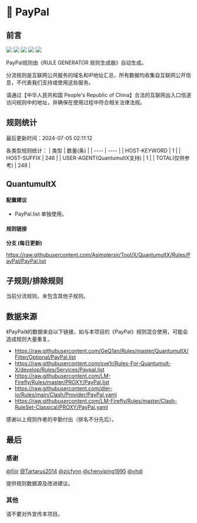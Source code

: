# 🧸 PayPal

## 前言

![](https://shields.io/badge/-移除重复规则-ff69b4) ![](https://shields.io/badge/-DOMAIN与DOMAIN--SUFFIX合并-green) ![](https://shields.io/badge/-DOMAIN--SUFFIX间合并-critical) ![](https://shields.io/badge/-DOMAIN--SUFFIX与DOMAIN--KEYWORD合并-blue) ![](https://shields.io/badge/-IP--CIDR(6)合并-blueviolet) 

PayPal规则由《RULE GENERATOR 规则生成器》自动生成。

分流规则是互联网公共服务的域名和IP地址汇总，所有数据均收集自互联网公开信息，不代表我们支持或使用这些服务。

请通过【中华人民共和国 People's Republic of China】合法的互联网出入口信道访问规则中的地址，并确保在使用过程中符合相关法律法规。

## 规则统计

最后更新时间：2024-07-05 02:11:12

各类型规则统计：
| 类型 | 数量(条)  | 
| ---- | ----  |
| HOST-KEYWORD | 1  | 
| HOST-SUFFIX | 246  | 
| USER-AGENT(QuantumultX支持) | 1  | 
| TOTAL(仅供参考) | 248  | 


## QuantumultX 

#### 配置建议
- PayPal.list 单独使用。

#### 规则链接
**分支 (每日更新)**

https://raw.githubusercontent.com/Asimplersir/Tool/X/QuantumultX/Rules/PayPal/PayPal.list











## 子规则/排除规则


当前分流规则，未包含其他子规则。

## 数据来源

《PayPal》的数据来自以下链接，如与本项目的《PayPal》规则混合使用，可能会造成规则大量重复。

- https://raw.githubusercontent.com/GeQ1an/Rules/master/QuantumultX/Filter/Optional/PayPal.list
- https://raw.githubusercontent.com/sve1r/Rules-For-Quantumult-X/develop/Rules/Services/Paypal.list
- https://raw.githubusercontent.com/LM-Firefly/Rules/master/PROXY/PayPal.list
- https://raw.githubusercontent.com/dler-io/Rules/main/Clash/Provider/PayPal.yaml
- https://raw.githubusercontent.com/LM-Firefly/Rules/master/Clash-RuleSet-Classical/PROXY/PayPal.yaml


感谢以上规则作者的辛勤付出（排名不分先后）。

## 最后

### 感谢

[@fiiir](https://github.com/fiiir) [@Tartarus2014](https://github.com/Tartarus2014) [@zjcfynn](https://github.com/zjcfynn) [@chenyiping1995](https://github.com/chenyiping1995) [@vhdj](https://github.com/vhdj)

提供规则数据源及改进建议。

### 其他

请不要对外宣传本项目。